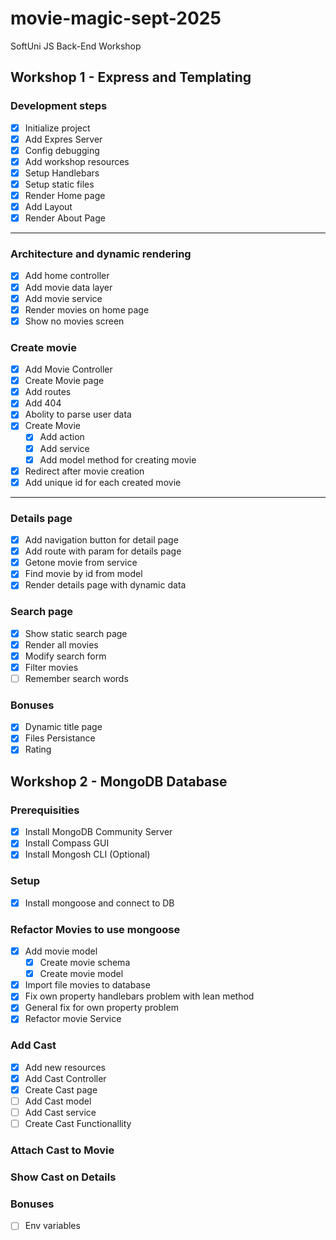 # movie-magic-sept-2025
SoftUni JS Back-End Workshop

## Workshop 1 - Express and Templating

### Development steps

- [x] Initialize project
- [x] Add Expres Server
- [x] Config debugging
- [x] Add workshop resources
- [x] Setup Handlebars
- [x] Setup static files
- [x] Render Home page
- [x] Add Layout
- [x] Render About Page

---

### Architecture and dynamic rendering
- [x] Add home controller
- [x] Add movie data layer
- [x] Add movie service
- [x] Render movies on home page
- [x] Show no movies screen

### Create movie
- [x] Add Movie Controller
- [x] Create Movie page
- [x] Add routes
- [x] Add 404
- [x] Abolity to parse user data
- [x] Create Movie
    - [x] Add action
    - [x] Add service
    - [x] Add model method for creating movie
- [x] Redirect after movie creation
- [x] Add unique id for each created movie

---

### Details page
- [x] Add navigation button for detail page
- [x] Add route with param for details page
- [x] Getone movie from service
- [x] Find movie by id from model
- [x] Render details page with dynamic data

### Search page
- [x] Show static search page
- [x] Render all movies
- [x] Modify search form
- [x] Filter movies
- [ ] Remember search words

### Bonuses
- [x] Dynamic title page
- [x] Files Persistance
- [x] Rating

## Workshop 2 - MongoDB Database

### Prerequisities
- [x] Install MongoDB Community Server
- [x] Install Compass GUI
- [x] Install Mongosh CLI (Optional)

### Setup
- [x] Install mongoose and connect to DB

### Refactor Movies to use mongoose
- [x] Add movie model
    - [x] Create movie schema
    - [x] Create movie model
- [x] Import file movies to database
- [x] Fix own property handlebars problem with lean method
- [x] General fix for own property problem
- [x] Refactor movie Service

### Add Cast
- [x] Add new resources
- [x] Add Cast Controller
- [x] Create Cast page
- [ ] Add Cast model
- [ ] Add Cast service
- [ ] Create Cast Functionallity

### Attach Cast to Movie

### Show Cast on Details


### Bonuses
- [ ] Env variables